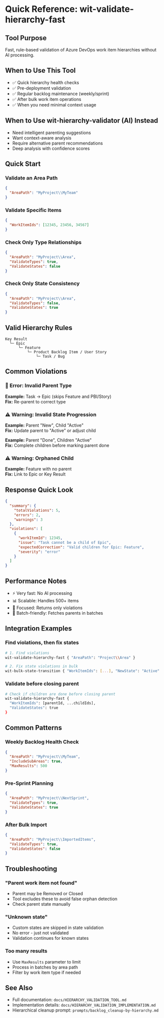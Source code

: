 # Quick Reference: wit-validate-hierarchy-fast

## Tool Purpose
Fast, rule-based validation of Azure DevOps work item hierarchies without AI processing.

## When to Use This Tool
- ✅ Quick hierarchy health checks
- ✅ Pre-deployment validation
- ✅ Regular backlog maintenance (weekly/sprint)
- ✅ After bulk work item operations
- ✅ When you need minimal context usage

## When to Use wit-hierarchy-validator (AI) Instead
- Need intelligent parenting suggestions
- Want context-aware analysis
- Require alternative parent recommendations
- Deep analysis with confidence scores

## Quick Start

### Validate an Area Path
```json
{
  "AreaPath": "MyProject\\MyTeam"
}
```

### Validate Specific Items
```json
{
  "WorkItemIds": [12345, 23456, 34567]
}
```

### Check Only Type Relationships
```json
{
  "AreaPath": "MyProject\\Area",
  "ValidateTypes": true,
  "ValidateStates": false
}
```

### Check Only State Consistency
```json
{
  "AreaPath": "MyProject\\Area",
  "ValidateTypes": false,
  "ValidateStates": true
}
```

## Valid Hierarchy Rules

```
Key Result
  └─ Epic
      └─ Feature
          └─ Product Backlog Item / User Story
              └─ Task / Bug
```

## Common Violations

### 🔴 Error: Invalid Parent Type
**Example:** Task → Epic (skips Feature and PBI/Story)  
**Fix:** Re-parent to correct type

### ⚠️ Warning: Invalid State Progression
**Example:** Parent "New", Child "Active"  
**Fix:** Update parent to "Active" or adjust child

**Example:** Parent "Done", Children "Active"  
**Fix:** Complete children before marking parent done

### ⚠️ Warning: Orphaned Child
**Example:** Feature with no parent  
**Fix:** Link to Epic or Key Result

## Response Quick Look

```json
{
  "summary": {
    "totalViolations": 5,
    "errors": 2,
    "warnings": 3
  },
  "violations": [
    {
      "workItemId": 12345,
      "issue": "Task cannot be a child of Epic",
      "expectedCorrection": "Valid children for Epic: Feature",
      "severity": "error"
    }
  ]
}
```

## Performance Notes

- ⚡ Very fast: No AI processing
- 📊 Scalable: Handles 500+ items
- 🎯 Focused: Returns only violations
- 🔄 Batch-friendly: Fetches parents in batches

## Integration Examples

### Find violations, then fix states
```bash
# 1. Find violations
wit-validate-hierarchy-fast { "AreaPath": "Project\\Area" }

# 2. Fix state violations in bulk
wit-bulk-state-transition { "WorkItemIds": [...], "NewState": "Active" }
```

### Validate before closing parent
```bash
# Check if children are done before closing parent
wit-validate-hierarchy-fast { 
  "WorkItemIds": [parentId, ...childIds],
  "ValidateStates": true 
}
```

## Common Patterns

### Weekly Backlog Health Check
```json
{
  "AreaPath": "MyProject\\MyTeam",
  "IncludeSubAreas": true,
  "MaxResults": 500
}
```

### Pre-Sprint Planning
```json
{
  "AreaPath": "MyProject\\NextSprint",
  "ValidateTypes": true,
  "ValidateStates": true
}
```

### After Bulk Import
```json
{
  "AreaPath": "MyProject\\ImportedItems",
  "ValidateTypes": true,
  "ValidateStates": false
}
```

## Troubleshooting

### "Parent work item not found"
- Parent may be Removed or Closed
- Tool excludes these to avoid false orphan detection
- Check parent state manually

### "Unknown state"
- Custom states are skipped in state validation
- No error - just not validated
- Validation continues for known states

### Too many results
- Use `MaxResults` parameter to limit
- Process in batches by area path
- Filter by work item type if needed

## See Also

- Full documentation: `docs/HIERARCHY_VALIDATION_TOOL.md`
- Implementation details: `docs/HIERARCHY_VALIDATION_IMPLEMENTATION.md`
- Hierarchical cleanup prompt: `prompts/backlog_cleanup-by-hierarchy.md`
